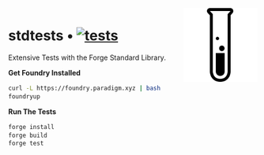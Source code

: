 <img align="right" width="150" height="150" top="100" src="./assets/testtube.png">

# stdtests • [![tests](https://github.com/abigger87/stdtests/actions/workflows/tests.yml/badge.svg)](https://github.com/abigger87/stdtests/actions/workflows/tests.yml)


Extensive Tests with the Forge Standard Library.

**Get Foundry Installed**
```bash
curl -L https://foundry.paradigm.xyz | bash
foundryup
```

**Run The Tests**
```bash
forge install
forge build
forge test
```

